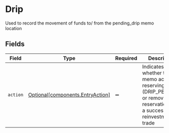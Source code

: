 # Drip

Used to record the movement of funds to/ from the pending_drip memo location


## Fields

| Field                                                                                                                                       | Type                                                                                                                                        | Required                                                                                                                                    | Description                                                                                                                                 | Example                                                                                                                                     |
| ------------------------------------------------------------------------------------------------------------------------------------------- | ------------------------------------------------------------------------------------------------------------------------------------------- | ------------------------------------------------------------------------------------------------------------------------------------------- | ------------------------------------------------------------------------------------------------------------------------------------------- | ------------------------------------------------------------------------------------------------------------------------------------------- |
| `action`                                                                                                                                    | [Optional[components.EntryAction]](../../models/components/entryaction.md)                                                                  | :heavy_minus_sign:                                                                                                                          | Indicates whether the drip memo activity is reserving cash (DRIP_PENDING) or removing the reservation after a successful reinvestment trade | DRIP_PENDING                                                                                                                                |